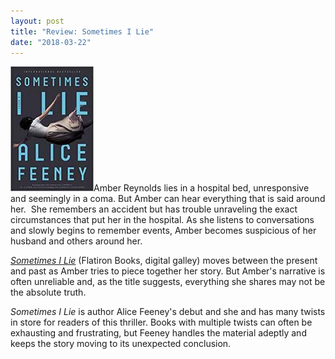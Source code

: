 ```yaml
---
layout: post
title: "Review: Sometimes I Lie"
date: "2018-03-22"
---
```


![](/assets/images/41fsIXhitVL._SY291_BO1204203200_QL40_-133x200.jpg)Amber Reynolds lies in a hospital bed, unresponsive and seemingly in a coma. But Amber can hear everything that is said around her.  She remembers an accident but has trouble unraveling the exact circumstances that put her in the hospital. As she listens to conversations and slowly begins to remember events, Amber becomes suspicious of her husband and others around her.

[_Sometimes I Lie_](http://amzn.to/2pxgcM1) (Flatiron Books, digital galley) moves between the present and past as Amber tries to piece together her story. But Amber's narrative is often unreliable and, as the title suggests, everything she shares may not be the absolute truth.

_Sometimes I Lie_ is author Alice Feeney's debut and she and has many twists in store for readers of this thriller. Books with multiple twists can often be exhausting and frustrating, but Feeney handles the material adeptly and keeps the story moving to its unexpected conclusion.
